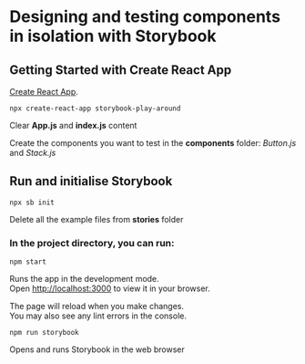 # Designing and testing components in isolation with Storybook

## Getting Started with Create React App

[Create React App](https://github.com/facebook/create-react-app).

`npx create-react-app storybook-play-around`

Clear **App.js** and **index.js** content

Create the components you want to test in the **components** folder:
_Button.js_ and _Stack.js_

## Run and initialise Storybook

`npx sb init`

Delete all the example files from **stories** folder

### In the project directory, you can run:

`npm start`

Runs the app in the development mode.\
Open [http://localhost:3000](http://localhost:3000) to view it in your browser.

The page will reload when you make changes.\
You may also see any lint errors in the console.

`npm run storybook`

Opens and runs Storybook in the web browser
